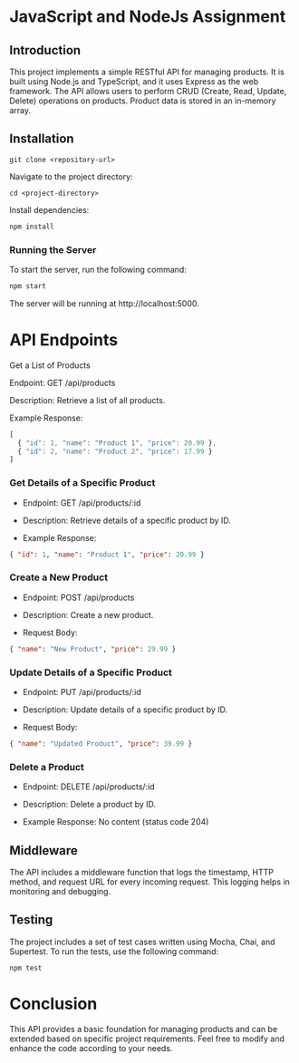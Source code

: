# JavaScript  and NodeJs Assignment
## Introduction
This project implements a simple RESTful API for managing products. It is built using Node.js and TypeScript, and it uses Express as the web framework. 
The API allows users to perform CRUD (Create, Read, Update, Delete) operations on products. Product data is stored in an in-memory array.
## Installation
```git
git clone <repository-url>
```
Navigate to the project directory:
```git
cd <project-directory>
````
Install dependencies:
```javascript
npm install
```
### Running the Server
To start the server, run the following command:
```javascript
npm start
```
The server will be running at http://localhost:5000.
# API Endpoints
Get a List of Products

Endpoint: GET /api/products

Description: Retrieve a list of all products.

Example Response:
```javascript
[
  { "id": 1, "name": "Product 1", "price": 20.99 },
  { "id": 2, "name": "Product 2", "price": 17.99 }
]
```
### Get Details of a Specific Product
- Endpoint: GET /api/products/:id
* Description: Retrieve details of a specific product by ID.
+ Example Response:

```json
{ "id": 1, "name": "Product 1", "price": 20.99 }
```
### Create a New Product
- Endpoint: POST /api/products
* Description: Create a new product.
+ Request Body:
```json
{ "name": "New Product", "price": 29.99 }
```
### Update Details of a Specific Product
- Endpoint: PUT /api/products/:id
* Description: Update details of a specific product by ID.
+ Request Body:
```json
{ "name": "Updated Product", "price": 39.99 }
```
### Delete a Product
- Endpoint: DELETE /api/products/:id
* Description: Delete a product by ID.
+ Example Response: No content (status code 204)

## Middleware
The API includes a middleware function that logs the timestamp, HTTP method, and request URL for every incoming request.
This logging helps in monitoring and debugging.

## Testing
The project includes a set of test cases written using Mocha, Chai, and Supertest. To run the tests, use the following command:
```
npm test
```
# Conclusion
This API provides a basic foundation for managing products and can be extended based on specific project requirements. Feel free to modify and enhance the code according to your needs.

